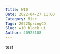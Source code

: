 ```yaml
---
Title: W10
Date: 2022-04-27 11:00
Category: Misc
Tags: 2022SpringCD
Slug: w10_block_ui
Author: 40923108
---
```


test

<!-- PELICAN_END_SUMMARY -->
